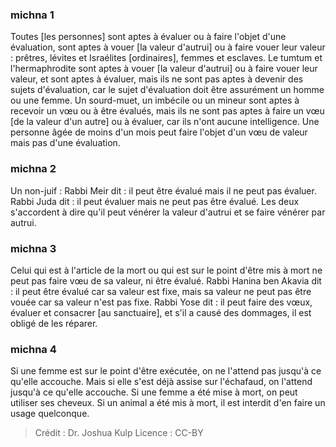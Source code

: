 
### michna 1
Toutes [les personnes] sont aptes à évaluer ou à faire l'objet d'une évaluation, sont aptes à vouer [la valeur d'autrui] ou à faire vouer leur valeur : prêtres, lévites et Israélites [ordinaires], femmes et esclaves. Le tumtum et l'hermaphrodite sont aptes à vouer [la valeur d'autrui] ou à faire vouer leur valeur, et sont aptes à évaluer, mais ils ne sont pas aptes à devenir des sujets d'évaluation, car le sujet d'évaluation doit être assurément un homme ou une femme. Un sourd-muet, un imbécile ou un mineur sont aptes à recevoir un vœu ou à être évalués, mais ils ne sont pas aptes à faire un vœu [de la valeur d'un autre] ou à évaluer, car ils n'ont aucune intelligence. Une personne âgée de moins d'un mois peut faire l'objet d'un vœu de valeur mais pas d'une évaluation.

### michna 2
Un non-juif : Rabbi Meir dit : il peut être évalué mais il ne peut pas évaluer. Rabbi Juda dit : il peut évaluer mais ne peut pas être évalué. Les deux s'accordent à dire qu'il peut vénérer la valeur d'autrui et se faire vénérer par autrui.

### michna 3
Celui qui est à l'article de la mort ou qui est sur le point d'être mis à mort ne peut pas faire vœu de sa valeur, ni être évalué. Rabbi Hanina ben Akavia dit : il peut être évalué car sa valeur est fixe, mais sa valeur ne peut pas être vouée car sa valeur n'est pas fixe. Rabbi Yose dit : il peut faire des vœux, évaluer et consacrer [au sanctuaire], et s'il a causé des dommages, il est obligé de les réparer.

### michna 4
Si une femme est sur le point d'être exécutée, on ne l'attend pas jusqu'à ce qu'elle accouche. Mais si elle s'est déjà assise sur l'échafaud, on l'attend jusqu'à ce qu'elle accouche. Si une femme a été mise à mort, on peut utiliser ses cheveux. Si un animal a été mis à mort, il est interdit d'en faire un usage quelconque.

>Crédit : Dr. Joshua Kulp
>Licence : CC-BY